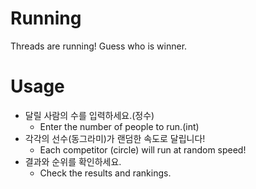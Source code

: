 # Running
Threads are running! Guess who is winner.

# Usage
- 달릴 사람의 수를 입력하세요.(정수)
  - Enter the number of people to run.(int)
- 각각의 선수(동그라미)가 랜덤한 속도로 달립니다!
  - Each competitor (circle) will run at random speed!
- 결과와 순위를 확인하세요.
  - Check the results and rankings.


